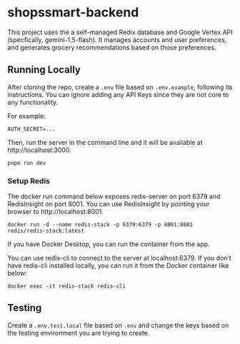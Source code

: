 # shopssmart-backend

This project uses the a self-managed Redix database and Google Vertex API (specfically, gemini-1.5-flash).
It manages accounts and user preferences, and generates grocery recommendations based on those preferences.

## Running Locally

After cloning the repo, create a `.env` file based on `.env.example`, following its instructions.
You can ignore adding any API Keys since they are not core to any functionality.

For example:

`AUTH_SECRET=...`

Then, run the server in the command line and it will be available at http://localhost:3000.

`pnpm run dev`

### Setup Redis

The docker run command below exposes redis-server on port 6379 and RedisInsight on port 8001.
You can use RedisInsight by pointing your browser to http://localhost:8001.

`docker run -d --name redis-stack -p 6379:6379 -p 8001:8001 redis/redis-stack:latest`

If you have Docker Desktop, you can run the container from the app.

You can use redis-cli to connect to the server at localhost:6379. 
If you don’t have redis-cli installed locally, you can run it from the Docker container like below:

`docker exec -it redis-stack redis-cli`

## Testing

Create a `.env.test.local` file based on `.env` and change the keys based on the testing environment you are trying to create.
